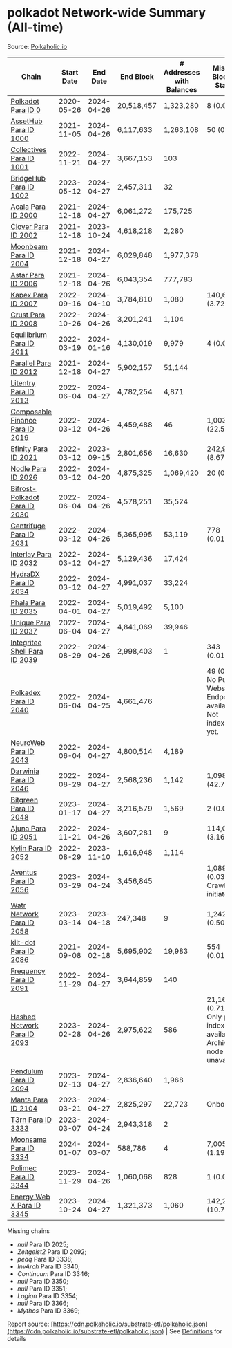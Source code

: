 # polkadot Network-wide Summary (All-time)

Source: [Polkaholic.io](https://polkaholic.io)


| Chain            | Start Date | End Date | End Block | # Addresses with Balances | Missing Blocks / Status |
| ---------------- | ---------- | ---------| --------- | ------------------------- | ----------------------- |
| [Polkadot Para ID 0](/polkadot/0-polkadot) | 2020-05-26 | 2024-04-26 | 20,518,457 |  1,323,280 | 8 (0.00%)  |
| [AssetHub Para ID 1000](/polkadot/1000-assethub) | 2021-11-05 | 2024-04-26 | 6,117,633 |  1,263,108 | 50 (0.00%)  |
| [Collectives Para ID 1001](/polkadot/1001-collectives) | 2022-11-21 | 2024-04-27 | 3,667,153 |  103 |    |
| [BridgeHub Para ID 1002](/polkadot/1002-bridgehub) | 2023-05-12 | 2024-04-27 | 2,457,311 |  32 |    |
| [Acala Para ID 2000](/polkadot/2000-acala) | 2021-12-18 | 2024-04-27 | 6,061,272 |  175,725 |    |
| [Clover Para ID 2002](/polkadot/2002-clover) | 2021-12-18 | 2023-10-24 | 4,618,218 |  2,280 |    |
| [Moonbeam Para ID 2004](/polkadot/2004-moonbeam) | 2021-12-18 | 2024-04-27 | 6,029,848 |  1,977,378 |    |
| [Astar Para ID 2006](/polkadot/2006-astar) | 2021-12-18 | 2024-04-26 | 6,043,354 |  777,783 |    |
| [Kapex Para ID 2007](/polkadot/2007-kapex) | 2022-09-16 | 2024-04-10 | 3,784,810 |  1,080 | 140,668 (3.72%)  |
| [Crust Para ID 2008](/polkadot/2008-crust) | 2022-10-26 | 2024-04-26 | 3,201,241 |  1,104 |    |
| [Equilibrium Para ID 2011](/polkadot/2011-equilibrium) | 2022-03-19 | 2024-01-16 | 4,130,019 |  9,979 | 4 (0.00%)  |
| [Parallel Para ID 2012](/polkadot/2012-parallel) | 2021-12-18 | 2024-04-27 | 5,902,157 |  51,144 |    |
| [Litentry Para ID 2013](/polkadot/2013-litentry) | 2022-06-04 | 2024-04-27 | 4,782,254 |  4,871 |    |
| [Composable Finance Para ID 2019](/polkadot/2019-composable) | 2022-03-12 | 2024-04-26 | 4,459,488 |  46 | 1,003,363 (22.50%)  |
| [Efinity Para ID 2021](/polkadot/2021-efinity) | 2022-03-12 | 2023-09-15 | 2,801,656 |  16,630 | 242,949 (8.67%)  |
| [Nodle Para ID 2026](/polkadot/2026-nodle) | 2022-03-12 | 2024-04-20 | 4,875,325 |  1,069,420 | 20 (0.00%)  |
| [Bifrost-Polkadot Para ID 2030](/polkadot/2030-bifrost) | 2022-06-04 | 2024-04-26 | 4,578,251 |  35,524 |    |
| [Centrifuge Para ID 2031](/polkadot/2031-centrifuge) | 2022-03-12 | 2024-04-26 | 5,365,995 |  53,119 | 778 (0.01%)  |
| [Interlay Para ID 2032](/polkadot/2032-interlay) | 2022-03-12 | 2024-04-27 | 5,129,436 |  17,424 |    |
| [HydraDX Para ID 2034](/polkadot/2034-hydradx) | 2022-03-12 | 2024-04-27 | 4,991,037 |  33,224 |    |
| [Phala Para ID 2035](/polkadot/2035-phala) | 2022-04-01 | 2024-04-27 | 5,019,492 |  5,100 |    |
| [Unique Para ID 2037](/polkadot/2037-unique) | 2022-06-04 | 2024-04-27 | 4,841,069 |  39,946 |    |
| [Integritee Shell Para ID 2039](/polkadot/2039-integritee) | 2022-08-29 | 2024-04-26 | 2,998,403 |  1 | 343 (0.01%)  |
| [Polkadex Para ID 2040](/polkadot/2040-polkadex) | 2022-06-04 | 2024-04-25 | 4,661,476 |   | 49 (0.00%) No Public Websocket Endpoint available: Not indexing yet. |
| [NeuroWeb Para ID 2043](/polkadot/2043-neuroweb) | 2022-06-04 | 2024-04-27 | 4,800,514 |  4,189 |    |
| [Darwinia Para ID 2046](/polkadot/2046-darwinia) | 2022-08-29 | 2024-04-27 | 2,568,236 |  1,142 | 1,098,047 (42.75%)  |
| [Bitgreen Para ID 2048](/polkadot/2048-bitgreen) | 2023-01-17 | 2024-04-27 | 3,216,579 |  1,569 | 2 (0.00%)  |
| [Ajuna Para ID 2051](/polkadot/2051-ajuna) | 2022-11-21 | 2024-04-26 | 3,607,281 |  9 | 114,051 (3.16%)  |
| [Kylin Para ID 2052](/polkadot/2052-kylin) | 2022-08-29 | 2023-11-10 | 1,616,948 |  1,114 |    |
| [Aventus Para ID 2056](/polkadot/2056-aventus) | 2023-03-29 | 2024-04-24 | 3,456,845 |   | 1,089 (0.03%) Crawling initiated |
| [Watr Network Para ID 2058](/polkadot/2058-watr) | 2023-03-14 | 2023-04-18 | 247,348 |  9 | 1,242 (0.50%)  |
| [kilt-dot Para ID 2086](/polkadot/2086-kilt) | 2021-09-08 | 2024-02-18 | 5,695,902 |  19,983 | 554 (0.01%)  |
| [Frequency Para ID 2091](/polkadot/2091-frequency) | 2022-11-29 | 2024-04-27 | 3,644,859 |  140 |    |
| [Hashed Network Para ID 2093](/polkadot/2093-hashed) | 2023-02-28 | 2024-04-26 | 2,975,622 |  586 | 21,163 (0.71%) Only partial index available: Archive node unavailable |
| [Pendulum Para ID 2094](/polkadot/2094-pendulum) | 2023-02-13 | 2024-04-27 | 2,836,640 |  1,968 |    |
| [Manta Para ID 2104](/polkadot/2104-manta) | 2023-03-21 | 2024-04-27 | 2,825,297 |  22,723 |   Onboarding |
| [T3rn Para ID 3333](/polkadot/3333-t3rn) | 2023-03-07 | 2024-04-24 | 2,943,318 |  2 |    |
| [Moonsama Para ID 3334](/polkadot/3334-moonsama) | 2024-01-07 | 2024-03-07 | 588,786 |  4 | 7,005 (1.19%)  |
| [Polimec Para ID 3344](/polkadot/3344-polimec) | 2023-11-29 | 2024-04-26 | 1,060,068 |  828 | 1 (0.00%)  |
| [Energy Web X Para ID 3345](/polkadot/3345-energywebx) | 2023-10-24 | 2024-04-27 | 1,321,373 |  1,060 | 142,272 (10.77%)  |

Missing chains


* *null* Para ID 2025; 
* *Zeitgeist2* Para ID 2092; 
* *peaq* Para ID 3338; 
* *InvArch* Para ID 3340; 
* *Continuum* Para ID 3346; 
* *null* Para ID 3350; 
* *null* Para ID 3351; 
* *Logion* Para ID 3354; 
* *null* Para ID 3366; 
* *Mythos* Para ID 3369; 

Report source: [https://cdn.polkaholic.io/substrate-etl/polkaholic.json](https://cdn.polkaholic.io/substrate-etl/polkaholic.json) | See [Definitions](/DEFINITIONS.md) for details
